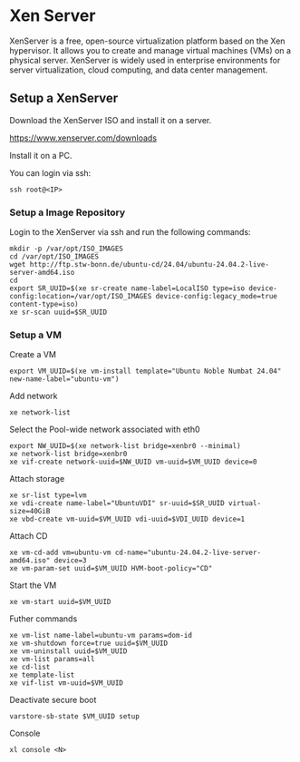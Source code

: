 # Xen Server

XenServer is a free, open-source virtualization platform based on the Xen hypervisor. It allows you to create and manage virtual machines (VMs) on a physical server. XenServer is widely used in enterprise environments for server virtualization, cloud computing, and data center management.

## Setup a XenServer

Download the XenServer ISO and install it on a server.

https://www.xenserver.com/downloads

Install it on a PC.

You can login via ssh:

    ssh root@<IP>

### Setup a Image Repository

Login to the XenServer via ssh and run the following commands:

    mkdir -p /var/opt/ISO_IMAGES
    cd /var/opt/ISO_IMAGES
    wget http://ftp.stw-bonn.de/ubuntu-cd/24.04/ubuntu-24.04.2-live-server-amd64.iso
    cd
    export SR_UUID=$(xe sr-create name-label=LocalISO type=iso device-config:location=/var/opt/ISO_IMAGES device-config:legacy_mode=true content-type=iso)
    xe sr-scan uuid=$SR_UUID

### Setup a VM

Create a VM

    export VM_UUID=$(xe vm-install template="Ubuntu Noble Numbat 24.04" new-name-label="ubuntu-vm")
    
Add network

    xe network-list 

Select the Pool-wide network associated with eth0

    export NW_UUID=$(xe network-list bridge=xenbr0 --minimal)
    xe network-list bridge=xenbr0
    xe vif-create network-uuid=$NW_UUID vm-uuid=$VM_UUID device=0

Attach storage

    xe sr-list type=lvm
    xe vdi-create name-label="UbuntuVDI" sr-uuid=$SR_UUID virtual-size=40GiB
    xe vbd-create vm-uuid=$VM_UUID vdi-uuid=$VDI_UUID device=1

Attach CD

    xe vm-cd-add vm=ubuntu-vm cd-name="ubuntu-24.04.2-live-server-amd64.iso" device=3
    xe vm-param-set uuid=$VM_UUID HVM-boot-policy="CD"

Start the VM

    xe vm-start uuid=$VM_UUID

Futher commands

    xe vm-list name-label=ubuntu-vm params=dom-id
    xe vm-shutdown force=true uuid=$VM_UUID
    xe vm-uninstall uuid=$VM_UUID
    xe vm-list params=all
    xe cd-list
    xe template-list
    xe vif-list vm-uuid=$VM_UUID


Deactivate secure boot

    varstore-sb-state $VM_UUID setup

Console

    xl console <N>

